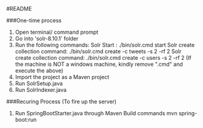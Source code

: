 #README

###One-time process
1. Open terminal/ command prompt
2. Go into 'solr-8.10.1' folder
3. Run the following commands:
 	Solr Start : ./bin/solr.cmd start
    Solr create collection command: ./bin/solr.cmd create -c tweets -s 2 -rf 2
    Solr create collection command: ./bin/solr.cmd create -c users -s 2 -rf 2
    (If the machine is NOT a windows machine, kindly remove ".cmd" and execute the above)
4. Import the project as a Maven project
5. Run SolrSetup.java
6. Run SolrIndexer.java

###Recuring Process (To fire up the server)
1. Run SpringBootStarter.java through Maven Build commands
   mvn spring-boot:run
